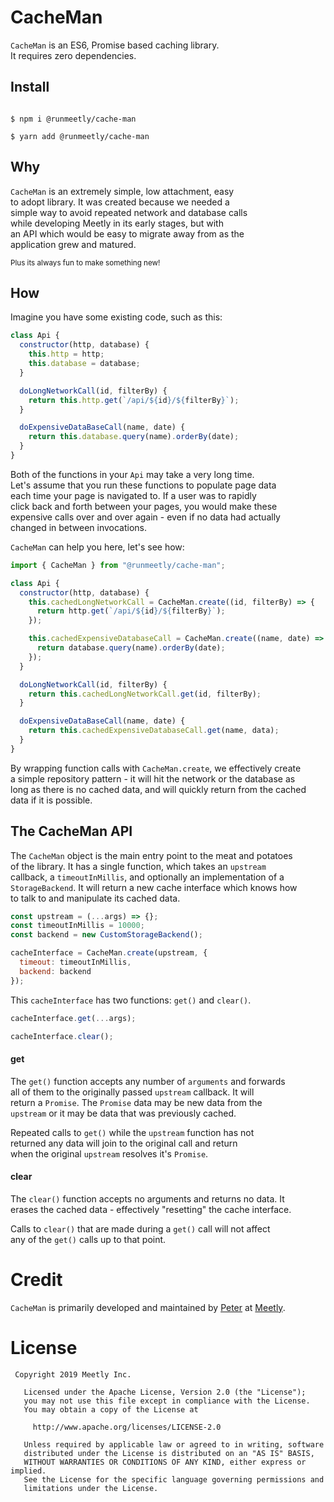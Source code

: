 # CacheMan

`CacheMan` is an ES6, Promise based caching library.  
It requires zero dependencies.

## Install

```shell script

$ npm i @runmeetly/cache-man

$ yarn add @runmeetly/cache-man

```

## Why

`CacheMan` is an extremely simple, low attachment, easy  
to adopt library. It was created because we needed a  
simple way to avoid repeated network and database calls  
while developing Meetly in its early stages, but with  
an API which would be easy to migrate away from as the  
application grew and matured.

<sub>Plus its always fun to make something new!</sub>

## How

Imagine you have some existing code, such as this:

```javascript
class Api {
  constructor(http, database) {
    this.http = http;
    this.database = database;
  }

  doLongNetworkCall(id, filterBy) {
    return this.http.get(`/api/${id}/${filterBy}`);
  }

  doExpensiveDataBaseCall(name, date) {
    return this.database.query(name).orderBy(date);
  }
}
```

Both of the functions in your `Api` may take a very long time.  
Let's assume that you run these functions to populate page data  
each time your page is navigated to. If a user was to rapidly  
click back and forth between your pages, you would make these  
expensive calls over and over again - even if no data had actually  
changed in between invocations.

`CacheMan` can help you here, let's see how:

```javascript
import { CacheMan } from "@runmeetly/cache-man";

class Api {
  constructor(http, database) {
    this.cachedLongNetworkCall = CacheMan.create((id, filterBy) => {
      return http.get(`/api/${id}/${filterBy}`);
    });

    this.cachedExpensiveDatabaseCall = CacheMan.create((name, date) => {
      return database.query(name).orderBy(date);
    });
  }

  doLongNetworkCall(id, filterBy) {
    return this.cachedLongNetworkCall.get(id, filterBy);
  }

  doExpensiveDataBaseCall(name, date) {
    return this.cachedExpensiveDatabaseCall.get(name, data);
  }
}
```

By wrapping function calls with `CacheMan.create`, we effectively create  
a simple repository pattern - it will hit the network or the database as  
long as there is no cached data, and will quickly return from the cached  
data if it is possible.

## The CacheMan API

The `CacheMan` object is the main entry point to the meat and potatoes  
of the library. It has a single function, which takes an `upstream`  
callback, a `timeoutInMillis`, and optionally an implementation of a  
`StorageBackend`. It will return a new cache interface which knows how  
to talk to and manipulate its cached data.

```javascript
const upstream = (...args) => {};
const timeoutInMillis = 10000;
const backend = new CustomStorageBackend();

cacheInterface = CacheMan.create(upstream, {
  timeout: timeoutInMillis,
  backend: backend
});
```

This `cacheInterface` has two functions: `get()` and `clear()`.

```javascript
cacheInterface.get(...args);

cacheInterface.clear();
```

#### get

The `get()` function accepts any number of `arguments` and forwards  
all of them to the originally passed `upstream` callback. It will  
return a `Promise`. The `Promise` data may be new data from the  
`upstream` or it may be data that was previously cached.

Repeated calls to `get()` while the `upstream` function has not  
returned any data will join to the original call and return  
when the original `upstream` resolves it's `Promise`.

#### clear

The `clear()` function accepts no arguments and returns no data. It  
erases the cached data - effectively "resetting" the cache interface.

Calls to `clear()` that are made during a `get()` call will not affect  
any of the `get()` calls up to that point.

# Credit

`CacheMan` is primarily developed and maintained by
[Peter](https://github.com/pyamsoft) at
[Meetly](https://www.runmeetly.com).

# License

```
 Copyright 2019 Meetly Inc.

   Licensed under the Apache License, Version 2.0 (the "License");
   you may not use this file except in compliance with the License.
   You may obtain a copy of the License at

     http://www.apache.org/licenses/LICENSE-2.0

   Unless required by applicable law or agreed to in writing, software
   distributed under the License is distributed on an "AS IS" BASIS,
   WITHOUT WARRANTIES OR CONDITIONS OF ANY KIND, either express or implied.
   See the License for the specific language governing permissions and
   limitations under the License.
```
